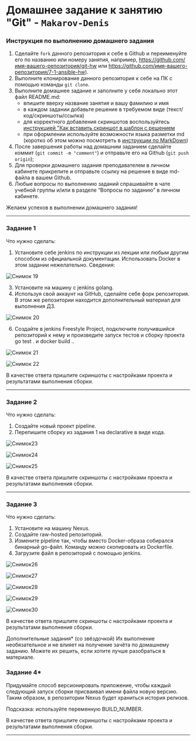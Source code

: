 # Домашнее задание к занятию "Git" - `Makarov-Denis`


### Инструкция по выполнению домашнего задания

   1. Сделайте `fork` данного репозитория к себе в Github и переименуйте его по названию или номеру занятия, например, https://github.com/имя-вашего-репозитория/git-hw или  https://github.com/имя-вашего-репозитория/7-1-ansible-hw).
   2. Выполните клонирование данного репозитория к себе на ПК с помощью команды `git clone`.
   3. Выполните домашнее задание и заполните у себя локально этот файл README.md:
      - впишите вверху название занятия и вашу фамилию и имя
      - в каждом задании добавьте решение в требуемом виде (текст/код/скриншоты/ссылка)
      - для корректного добавления скриншотов воспользуйтесь [инструкцией "Как вставить скриншот в шаблон с решением](https://github.com/netology-code/sys-pattern-homework/blob/main/screen-instruction.md)
      - при оформлении используйте возможности языка разметки md (коротко об этом можно посмотреть в [инструкции  по MarkDown](https://github.com/netology-code/sys-pattern-homework/blob/main/md-instruction.md))
   4. После завершения работы над домашним заданием сделайте коммит (`git commit -m "comment"`) и отправьте его на Github (`git push origin`);
   5. Для проверки домашнего задания преподавателем в личном кабинете прикрепите и отправьте ссылку на решение в виде md-файла в вашем Github.
   6. Любые вопросы по выполнению заданий спрашивайте в чате учебной группы и/или в разделе “Вопросы по заданию” в личном кабинете.
   
Желаем успехов в выполнении домашнего задания!
   
---

### Задание 1
Что нужно сделать:

1. Установите себе jenkins по инструкции из лекции или любым другим способом из официальной документации. Использовать Docker в этом задании нежелательно.
Сведения:

![Снимок 19](https://github.com/Makarov-Denis/ci_cd_2gh/assets/148921246/d0a7b99f-6263-45c7-bec9-ecf46fe95c7f)

3. Установите на машину с jenkins golang.
4. Используя свой аккаунт на GitHub, сделайте себе форк репозитория. В этом же репозитории находится дополнительный материал для выполнения ДЗ.

![Снимок 20](https://github.com/Makarov-Denis/ci_cd_2gh/assets/148921246/2f811c31-561c-43bf-9842-825c34cf781c)

6. Создайте в jenkins Freestyle Project, подключите получившийся репозиторий к нему и произведите запуск тестов и сборку проекта go test . и docker build ..
   
![Снимок 21](https://github.com/Makarov-Denis/ci_cd_2gh/assets/148921246/a8ec66b0-8180-45fe-b49c-74ac6074d777)

![Снимок 22](https://github.com/Makarov-Denis/ci_cd_2gh/assets/148921246/182cdd70-40b2-4e7d-8210-c4975ff6c90a)

В качестве ответа пришлите скриншоты с настройками проекта и результатами выполнения сборки.

---

### Задание 2
Что нужно сделать:

1. Создайте новый проект pipeline.
2. Перепишите сборку из задания 1 на declarative в виде кода.

![Снимок23](https://github.com/Makarov-Denis/ci_cd_2gh/assets/148921246/20b7d082-55af-4223-8d28-4121113cd4ae)

![Снимок24](https://github.com/Makarov-Denis/ci_cd_2gh/assets/148921246/4c9b19d2-c645-4185-8a3d-3e6abd977331)

![Снимок25](https://github.com/Makarov-Denis/ci_cd_2gh/assets/148921246/e14b85a3-f233-47e8-9086-5e7be3e09019)

В качестве ответа пришлите скриншоты с настройками проекта и результатами выполнения сборки.

---

### Задание 3
Что нужно сделать:

1. Установите на машину Nexus.
2. Создайте raw-hosted репозиторий.
3. Измените pipeline так, чтобы вместо Docker-образа собирался бинарный go-файл. Команду можно скопировать из Dockerfile.
4. Загрузите файл в репозиторий с помощью jenkins.

![Снимок26](https://github.com/Makarov-Denis/ci_cd_2gh/assets/148921246/6805176f-369f-4998-b523-61d456c33a63)

![Снимок27](https://github.com/Makarov-Denis/ci_cd_2gh/assets/148921246/8f87aae3-4aac-4b98-aac9-59f2944fc1d1)

![Снимок28](https://github.com/Makarov-Denis/ci_cd_2gh/assets/148921246/0b7db266-8be9-4d66-ad47-c54a225880c6)

![Снимок29](https://github.com/Makarov-Denis/ci_cd_2gh/assets/148921246/0f8b9206-0bfc-4f5f-ad4c-59838e5483e1)


![Снимок30](https://github.com/Makarov-Denis/ci_cd_2gh/assets/148921246/16fab9f2-f92b-449d-8317-32f66e72ab9b)

В качестве ответа пришлите скриншоты с настройками проекта и результатами выполнения сборки.

Дополнительные задания* (со звёздочкой)
Их выполнение необязательное и не влияет на получение зачёта по домашнему заданию. Можете их решить, если хотите лучше разобраться в материале.

### Задание 4*

Придумайте способ версионировать приложение, чтобы каждый следующий запуск сборки присваивал имени файла новую версию. Таким образом, в репозитории Nexus будет храниться история релизов.

Подсказка: используйте переменную BUILD_NUMBER.

В качестве ответа пришлите скриншоты с настройками проекта и результатами выполнения сборки.

---

